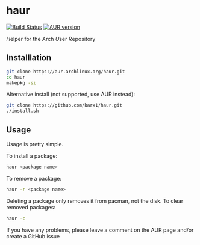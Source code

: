 # haur

[![Build Status](https://travis-ci.com/karx1/haur.svg?branch=master)](https://travis-ci.com/karx1/haur) [![AUR version](https://img.shields.io/aur/version/haur)](https://aur.archlinux.org/packages/haur)

*H*elper for the *A*rch *U*ser *R*epository

## Installlation

```bash
git clone https://aur.archlinux.org/haur.git
cd haur
makepkg -si
```

Alternative install (not supported, use AUR instead):
```bash
git clone https://github.com/karx1/haur.git
./install.sh
```

## Usage

Usage is pretty simple.

To install a package:
```bash
haur <package name>
```

To remove a package:
```bash
haur -r <package name>
```

Deleting a package only removes it from pacman, not the disk. To clear removed packages:
```bash
haur -c
```


If you have any problems, please leave a comment on the AUR page and/or create a GitHub issue

